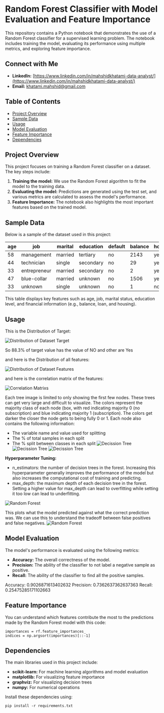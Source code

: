 # Random Forest Classifier with Model Evaluation and Feature Importance

This repository contains a Python notebook that demonstrates the use of a Random Forest classifier for a supervised learning problem. The notebook includes training the model, evaluating its performance using multiple metrics, and exploring feature importance.

## Connect with Me

- **LinkedIn:** [https://www.linkedin.com/in/mahshidkhatami-data-analyst/](https://www.linkedin.com/in/mahshidkhatami-data-analyst/)
- **Email:** [khatami.mahshid@gmail.com](mailto:khatami.mahshid@gmail.com)


## Table of Contents

- [Project Overview](#project-overview)
- [Sample Data](#Sample_Data)
- [Usage](#usage)
- [Model Evaluation](#model-evaluation)
- [Feature Importance](#feature-importance)
- [Dependencies](#dependencies)


## Project Overview
This project focuses on training a Random Forest classifier on a dataset. The key steps include:

1. **Training the model:** We use the Random Forest algorithm to fit the model to the training data.
2. **Evaluating the model:** Predictions are generated using the test set, and various metrics are calculated to assess the model's performance.
3. **Feature Importance:** The notebook also highlights the most important features based on the trained model.


## Sample Data

Below is a sample of the dataset used in this project:

| age | job         | marital  | education | default | balance | housing | loan | contact  | day | month | duration | campaign | pdays | previous | poutcome | y  |
|-----|-------------|----------|-----------|---------|---------|---------|------|----------|-----|-------|----------|----------|-------|----------|----------|----|
| 58  | management  | married  | tertiary  | no      | 2143    | yes     | no   | unknown  | 5   | may   | 261      | 1        | -1    | 0        | unknown  | no |
| 44  | technician  | single   | secondary | no      | 29      | yes     | no   | unknown  | 5   | may   | 151      | 1        | -1    | 0        | unknown  | no |
| 33  | entrepreneur| married  | secondary | no      | 2       | yes     | yes  | unknown  | 5   | may   | 76       | 1        | -1    | 0        | unknown  | no |
| 47  | blue-collar | married  | unknown   | no      | 1506    | yes     | no   | unknown  | 5   | may   | 92       | 1        | -1    | 0        | unknown  | no |
| 33  | unknown     | single   | unknown   | no      | 1       | no      | no   | unknown  | 5   | may   | 198      | 1        | -1    | 0        | unknown  | no |

This table displays key features such as age, job, marital status, education level, and financial information (e.g., balance, loan, and housing).

## Usage
This is the Distribution of Target:

![Distribution of Dataset Target](Fig/Distribution_target.png)

So 88.3% of target value has the value of NO and other are Yes

and here is the Distribution of all features:

![Distribution of Dataset Features](Fig/dist_features.png)

and here is the correlation matrix of the features:

![Correlation Matrixs](Fig/corr.png)


Each tree image is limited to only showing the first few nodes. These trees can get very large and difficult to visualize. The colors represent the majority class of each node (box, with red indicating majority 0 (no subscription) and blue indicating majority 1 (subscription). The colors get darker the closer the node gets to being fully 0 or 1. Each node also contains the following information:

- The variable name and value used for splitting
- The % of total samples in each split
- The % split between classes in each split
![Decission Tree](Fig/DT.png)
![Decission Tree](Fig/DT1.png)
![Decission Tree](Fig/DT2.png)

**Hyperparameter Tuning:**
- n_estimators: the number of decision trees in the forest. Increasing this hyperparameter generally improves the performance of the model but also increases the computational cost of training and predicting.
- max_depth: the maximum depth of each decision tree in the forest. Setting a higher value for max_depth can lead to overfitting while setting it too low can lead to underfitting.

![Random Forest](Fig/RF.png)

This plots what the model predicted against what the correct prediction was. We can use this to understand the tradeoff between false positives and false negatives.
![Random Forest](Fig/confussion_matrix.png)

## Model Evaluation
The model's performance is evaluated using the following metrics:

- **Accuracy:** The overall correctness of the model.
- **Precision:** The ability of the classifier to not label a negative sample as positive.
- **Recall:** The ability of the classifier to find all the positive samples.

Accuracy: 0.9026871613402632
Precision: 0.7362637362637363
Recall: 0.25475285171102663

## Feature Importance
You can understand which features contribute the most to the predictions made by the Random Forest model with this code:

```
importances = rf.feature_importances_
indices = np.argsort(importances)[::-1]
```

## Dependencies
The main libraries used in this project include:

- **scikit-learn:** For machine learning algorithms and model evaluation
- **matplotlib:** For visualizing feature importance
- **graphviz:** For visualizing decision trees
- **numpy:** For numerical operations

Install these dependencies using:

```
pip install -r requirements.txt
```
